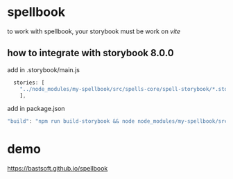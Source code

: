 # spellbook

to work with spellbook, your storybook must be work on _vite_

## how to integrate with storybook 8.0.0

add in .storybook/main.js

```js
  stories: [
  	"../node_modules/my-spellbook/src/spells-core/spell-storybook/*.stories.@(js|jsx|mjs|ts|tsx)"
  	],
```

add in package.json

```js
"build": "npm run build-storybook && node node_modules/my-spellbook/src/spells-core/build-postprocessing.js",
```

# demo

https://bastsoft.github.io/spellbook
